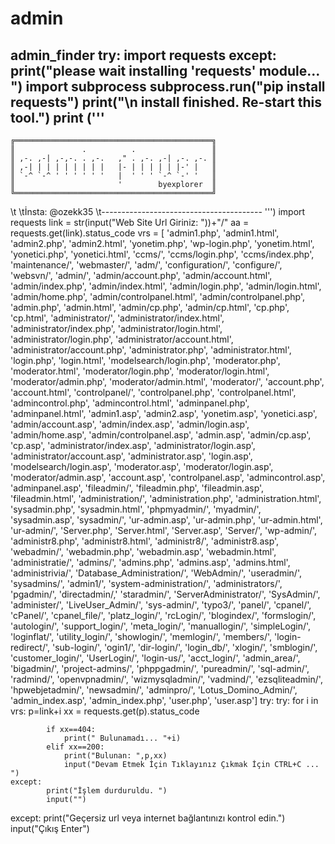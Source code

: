 # admin
admin_finder
try:
	import requests
except:
	print("please wait installing 'requests' module... ")
	import subprocess
	subprocess.run("pip install requests")
	print("\n install finished. Re-start this tool.")
print ('''
----------------------------------------
    ╔════════════════════════════════════════════╗
    ║               .          .                 ║
    ║ ,-. ,-| ,-,-. . ,-.   ," . ,-. ,-| ,-. ,-. ║
    ║ ,-| | | | | | | | |   |- | | | | | |-' |   ║
    ║ `-^ `-^ ' ' ' ' ' '   |  ' ' ' `-^ `-' '   ║
    ║                       '        byexplorer  ║
    ╚════════════════════════════════════════════╝

\t \tİnsta: @ozekk35
\t----------------------------------------
''')
import requests
link = str(input("Web Site Url Giriniz: "))+"/"
aa = requests.get(link).status_code
vrs = [
	'admin1.php',
'admin1.html',
'admin2.php',
'admin2.html',
'yonetim.php',
'wp-login.php',
'yonetim.html',
'yonetici.php',
'yonetici.html',
'ccms/',
'ccms/login.php',
'ccms/index.php',
'maintenance/',
'webmaster/',
'adm/',
'configuration/',
'configure/',
'websvn/',
'admin/',
'admin/account.php',
'admin/account.html',
'admin/index.php',
'admin/index.html',
'admin/login.php',
'admin/login.html',
'admin/home.php',
'admin/controlpanel.html',
'admin/controlpanel.php',
'admin.php',
'admin.html',
'admin/cp.php',
'admin/cp.html',
'cp.php',
'cp.html',
'administrator/',
'administrator/index.html',
'administrator/index.php',
'administrator/login.html',
'administrator/login.php',
'administrator/account.html',
'administrator/account.php',
'administrator.php',
'administrator.html',
'login.php',
'login.html',
'modelsearch/login.php',
'moderator.php',
'moderator.html',
'moderator/login.php',
'moderator/login.html',
'moderator/admin.php',
'moderator/admin.html',
'moderator/',
'account.php',
'account.html',
'controlpanel/',
'controlpanel.php',
'controlpanel.html',
'admincontrol.php',
'admincontrol.html',
'adminpanel.php',
'adminpanel.html',
'admin1.asp',
'admin2.asp',
'yonetim.asp',
'yonetici.asp',
'admin/account.asp',
'admin/index.asp',
'admin/login.asp',
'admin/home.asp',
'admin/controlpanel.asp',
'admin.asp',
'admin/cp.asp',
'cp.asp',
'administrator/index.asp',
'administrator/login.asp',
'administrator/account.asp',
'administrator.asp',
'login.asp',
'modelsearch/login.asp',
'moderator.asp',
'moderator/login.asp',
'moderator/admin.asp',
'account.asp',
'controlpanel.asp',
'admincontrol.asp',
'adminpanel.asp',
'fileadmin/',
'fileadmin.php',
'fileadmin.asp',
'fileadmin.html',
'administration/',
'administration.php',
'administration.html',
'sysadmin.php',
'sysadmin.html',
'phpmyadmin/',
'myadmin/',
'sysadmin.asp',
'sysadmin/',
'ur-admin.asp',
'ur-admin.php',
'ur-admin.html',
'ur-admin/',
'Server.php',
'Server.html',
'Server.asp',
'Server/',
'wp-admin/',
'administr8.php',
'administr8.html',
'administr8/',
'administr8.asp',
'webadmin/',
'webadmin.php',
'webadmin.asp',
'webadmin.html',
'administratie/',
'admins/',
'admins.php',
'admins.asp',
'admins.html',
'administrivia/',
'Database_Administration/',
'WebAdmin/',
'useradmin/',
'sysadmins/',
'admin1/',
'system-administration/',
'administrators/',
'pgadmin/',
'directadmin/,'
'staradmin/',
'ServerAdministrator/',
'SysAdmin/',
'administer/',
'LiveUser_Admin/',
'sys-admin/',
'typo3/',
'panel/',
'cpanel/',
'cPanel/',
'cpanel_file/',
'platz_login/',
'rcLogin/',
'blogindex/',
'formslogin/',
'autologin/',
'support_login/',
'meta_login/',
'manuallogin/',
'simpleLogin/',
'loginflat/',
'utility_login/',
'showlogin/',
'memlogin/',
'members/',
'login-redirect/',
'sub-login/',
'ogin1/',
'dir-login/',
'login_db/',
'xlogin/',
'smblogin/',
'customer_login/',
'UserLogin/',
'login-us/',
'acct_login/',
'admin_area/',
'bigadmin/',
'project-admins/',
'phppgadmin/',
'pureadmin/',
'sql-admin/',
'radmind/',
'openvpnadmin/',
'wizmysqladmin/',
'vadmind/',
'ezsqliteadmin/',
'hpwebjetadmin/',
'newsadmin/',
'adminpro/',
'Lotus_Domino_Admin/',
'admin_index.asp',
'admin_index.php',
'user.php',
'user.asp']
try:
	try:
		for i in  vrs:
			p=link+i
			xx = requests.get(p).status_code
	
			if xx==404:
				print(" Bulunamadı... "+i)
			elif xx==200:
				print("Bulunan: ",p,xx)
				input("Devam Etmek İçin Tıklayınız Çıkmak İçin CTRL+C ... ")
	except:
			print("İşlem durduruldu. ")
			input("")
except:
	print("Geçersiz url veya internet bağlantınızı kontrol edin.")
	input("Çıkış Enter")
